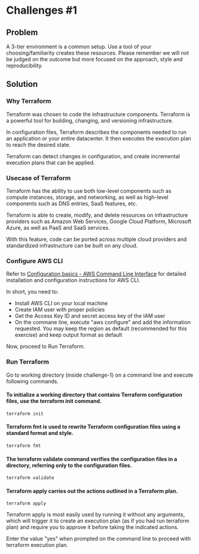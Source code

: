 # Challenges #1

## Problem

A 3-tier environment is a common setup. Use a tool of your choosing/familiarity creates these resources. Please remember we will not be judged on the outcome but more focused on the approach, style and reproducibility.

## Solution

### Why Terraform

Terraform was chosen to code the infrastructure components. Terraform is a powerful tool for building, changing, and versioning infrastructure.

In configuration files, Terraform describes the components needed to run an application or your entire datacenter. It then executes the execution plan to reach the desired state. 

Terraform can detect changes in configuration, and create incremental execution plans that can be applied.

### Usecase of Terraform

Terraform has the ability to use both low-level components such as compute instances, storage, and networking, as well as high-level components such as DNS entries, SaaS features, etc.

Terraform is able to create, modify, and delete resources on infrastructure providers such as Amazon Web Services, Google Cloud Platform, Microsoft Azure, as well as PaaS and SaaS services.

With this feature, code can be ported across multiple cloud providers and standardized infrastructure can be built on any cloud.

### Configure AWS CLI

Refer to [Configuration basics - AWS Command Line Interface](https://docs.aws.amazon.com/cli/latest/userguide/cli-configure-quickstart.html) for detailed installation and configuration instructions for AWS CLI.

In short, you need to:

- Install AWS CLI on your local machine
- Create IAM user with proper policies
- Get the Access Key ID and secret access key of the IAM user
- On the commane line, execute "aws configure" and add the information requested. You may keep the region as default (recommended for this exercise) and keep output format as default

Now, proceed to Run Terraform.

### Run Terraform

Go to working directory (inside challenge-1) on a command line and execute following commands.

#### To initialize a working directory that contains Terraform configuration files, use the terraform init command.

```
terraform init
```

#### Terraform fmt is used to rewrite Terraform configuration files using a standard format and style.  

```
terraform fmt
```

#### The terraform validate command verifies the configuration files in a directory, referring only to the configuration files.

```
terraform validate
```

#### Terraform apply carries out the actions outlined in a Terraform plan.

```
terraform apply
```

Terraform apply is most easily used by running it without any arguments, which will trigger it to create an execution plan (as if you had run terraform plan) and require you to approve it before taking the indicated actions.

Enter the value "yes" when prompted on the command line to proceed with terraform execution plan.